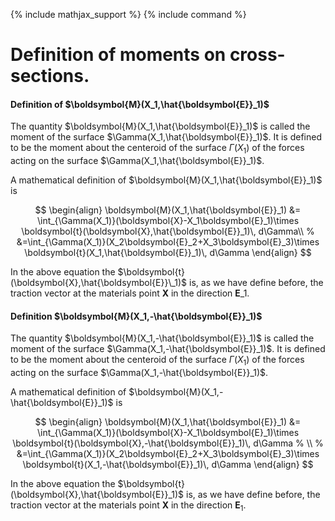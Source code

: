 {% include mathjax_support %}
{% include command %}

# Definition of moments on cross-sections. 


#### Definition of $\boldsymbol{M}(X_1,\hat{\boldsymbol{E}}_1)$

The quantity $\boldsymbol{M}(X_1,\hat{\boldsymbol{E}}_1)$ is called the moment of the surface $\Gamma(X_1,\hat{\boldsymbol{E}}_1)$. It is defined to be the moment about the centeroid of the surface $\Gamma(X_1)$ of the forces acting on the surface  $\Gamma(X_1,\hat{\boldsymbol{E}}_1)$. 


A mathematical definition of $\boldsymbol{M}(X_1,\hat{\boldsymbol{E}}_1)$ is 

$$
\begin{align}
\boldsymbol{M}(X_1,\hat{\boldsymbol{E}}_1)
&=
\int_{\Gamma(X_1)}(\boldsymbol{X}-X_1\boldsymbol{E}_1)\times \boldsymbol{t}(\boldsymbol{X},\hat{\boldsymbol{E}}_1)\, d\Gamma\\
% &=\int_{\Gamma(X_1)}(X_2\boldsymbol{E}_2+X_3\boldsymbol{E}_3)\times \boldsymbol{t}(X_1,\hat{\boldsymbol{E}}_1)\, d\Gamma
\end{align}
$$


In the above equation the $\boldsymbol{t}(\boldsymbol{X},\hat{\boldsymbol{E}}\_1)$ is, as we have define before, the traction vector at the materials point $\boldsymbol{X}$ in the direction $\boldsymbol{E}\_1$.  

#### Definition $\boldsymbol{M}(X_1,-\hat{\boldsymbol{E}}_1)$

The quantity $\boldsymbol{M}(X_1,-\hat{\boldsymbol{E}}_1)$ is called the moment of the surface $\Gamma(X_1,-\hat{\boldsymbol{E}}_1)$. It is defined to be the moment about the centeroid of the surface $\Gamma(X_1)$ of the forces acting on the surface  $\Gamma(X_1,-\hat{\boldsymbol{E}}_1)$.


A mathematical definition of $\boldsymbol{M}(X_1,-\hat{\boldsymbol{E}}_1)$ is 

$$
\begin{align}
\boldsymbol{M}(X_1,\hat{\boldsymbol{E}}_1)
&=
\int_{\Gamma(X_1)}(\boldsymbol{X}-X_1\boldsymbol{E}_1)\times \boldsymbol{t}(\boldsymbol{X},-\hat{\boldsymbol{E}}_1)\, d\Gamma
% \\
% &=\int_{\Gamma(X_1)}(X_2\boldsymbol{E}_2+X_3\boldsymbol{E}_3)\times \boldsymbol{t}(X_1,-\hat{\boldsymbol{E}}_1)\, d\Gamma
\end{align}
$$

In the above equation the $\boldsymbol{t}(\boldsymbol{X},\hat{\boldsymbol{E}}_1)$ is, as we have define before, the traction vector at the materials point $\boldsymbol{X}$ in the direction $\boldsymbol{E}_1$.



<!-- Consider a  sequene of surface $\Delta S_{\epsilon}(\boldsymbol{X},\boldsymbol{E}\_1)$ all of which passed through   $\boldsymbol{X}$ and had $\boldsymbol{E}\_1$ be normal to themselves at $\boldsymbol{X}$ And furthermore if area of the surface  $\Delta S_{\epsilon}(\boldsymbol{X},\boldsymbol{E}\_1)$ was $A(\epsilon)$ such that as $\epsilon \to 0$ $A(\epsilon)=O(\epsilon)$ then the force on the surface $\Delta S_{\epsilon}(\boldsymbol{X},\boldsymbol{E}\_1)$ as $\epsilon \to 0$ is equal to $\boldsymbol{t}(\boldsymbol{X},\hat{\boldsymbol{E}}\_1)A(\epsilon)+o(\epsilon)$. -->
